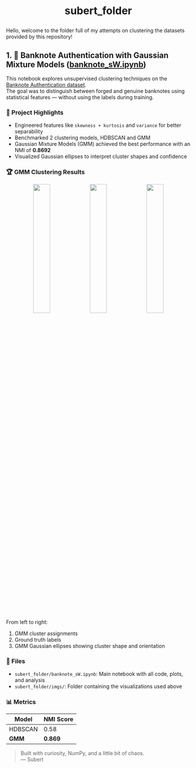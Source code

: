 # <p align="center">subert_folder</p>
Hello, welcome to the folder full of my attempts on clustering the datasets provided by this repository!

## 1. 🧠 Banknote Authentication with Gaussian Mixture Models ([banknote_sW.ipynb](https://github.com/Subtlr/Clustering-Datasets/blob/master/subert_folder/banknote_sW.ipynb))

This notebook explores unsupervised clustering techniques on the [Banknote Authentication dataset](https://archive.ics.uci.edu/ml/datasets/banknote+authentication).  
The goal was to distinguish between forged and genuine banknotes using statistical features — without using the labels during training.

### 🚀 Project Highlights

- Engineered features like `skewness + kurtosis` and `variance` for better separability
- Benchmarked 2 clustering models, HDBSCAN and GMM
- Gaussian Mixture Models (GMM) achieved the best performance with an NMI of **0.8692**
- Visualized Gaussian ellipses to interpret cluster shapes and confidence

### 🏆 GMM Clustering Results

<p align="center">
  <img src="subert_folder/imgs/gmm_clusters.png" width="30%" />
  <img src="subert_folder/imgs/ground_truth.png" width="30%" />
  <img src="subert_folder/imgs/ellipses.png" width="30%" />
</p>

From left to right:
1. GMM cluster assignments  
2. Ground truth labels  
3. GMM Gaussian ellipses showing cluster shape and orientation

### 📁 Files

- `subert_folder/banknote_sW.ipynb`: Main notebook with all code, plots, and analysis
- `subert_folder/imgs/`: Folder containing the visualizations used above

### 📊 Metrics

| Model     | NMI Score |
|-----------|-----------|
| HDBSCAN   | 0.58      |
| **GMM**   | **0.869** |
> Built with curiosity, NumPy, and a little bit of chaos.  
> — Subert
